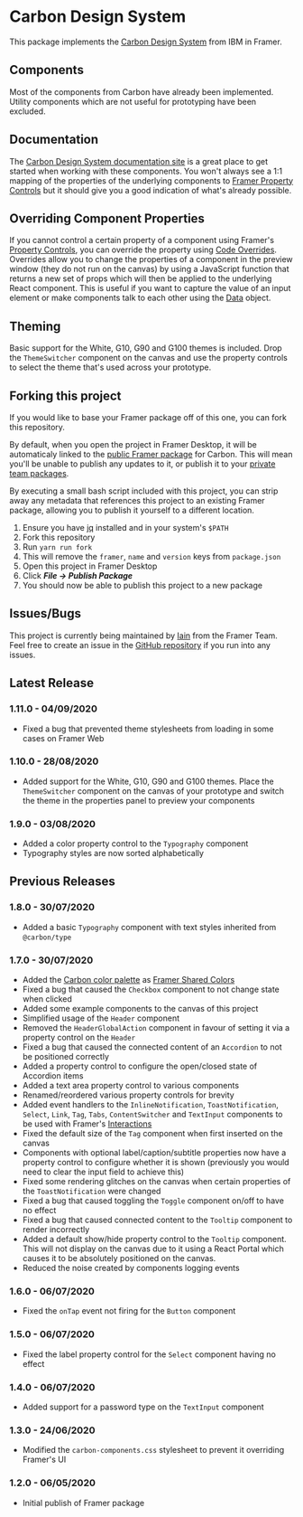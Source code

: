 # Carbon Design System

This package implements the [Carbon Design System](https://www.carbondesignsystem.com/) from IBM in Framer.

## Components

Most of the components from Carbon have already been implemented. Utility components which are not useful for prototyping have been excluded.

## Documentation

The [Carbon Design System documentation site](https://www.carbondesignsystem.com/components/overview) is a great place to get started when working with these components. You won't always see a 1:1 mapping of the properties of the underlying components to [Framer Property Controls](https://www.framer.com/support/using-framer/property-control-code-component/) but it should give you a good indication of what's already possible.

## Overriding Component Properties

If you cannot control a certain property of a component using Framer's [Property Controls](https://www.framer.com/api/property-controls/), you can override the property using [Code Overrides](https://www.framer.com/support/using-framer/code-overrides/). Overrides allow you to change the properties of a component in the preview window (they do not run on the canvas) by using a JavaScript function that returns a new set of props which will then be applied to the underlying React component. This is useful if you want to capture the value of an input element or make components talk to each other using the [Data](https://www.framer.com/api/data/) object.

## Theming

Basic support for the White, G10, G90 and G100 themes is included. Drop the `ThemeSwitcher` component on the canvas and use the property controls to select the theme that's used across your prototype.

## Forking this project

If you would like to base your Framer package off of this one, you can fork this repository.

By default, when you open the project in Framer Desktop, it will be automaticaly linked to the [public Framer package](https://packages.framer.com/package/iain/carbon-design-system) for Carbon. This will mean you'll be unable to publish any updates to it, or publish it to your [private team packages](https://www.framer.com/support/using-framer/packages/).

By executing a small bash script included with this project, you can strip away any metadata that references this project to an existing Framer package, allowing you to publish it yourself to a different location.

1. Ensure you have [jq](https://stedolan.github.io/jq/) installed and in your system's `$PATH`
2. Fork this repository
3. Run `yarn run fork`
4. This will remove the `framer`, `name` and `version` keys from `package.json`
5. Open this project in Framer Desktop
6. Click **_File -> Publish Package_**
7. You should now be able to publish this project to a new package

## Issues/Bugs

This project is currently being maintained by [Iain](https://github.com/iKettles) from the Framer Team. Feel free to create an issue in the [GitHub repository](https://github.com/iKettles/carbon-design-system.framerfx) if you run into any issues.

## Latest Release

### **1.11.0 - 04/09/2020**

- Fixed a bug that prevented theme stylesheets from loading in some cases on Framer Web

### **1.10.0 - 28/08/2020**

- Added support for the White, G10, G90 and G100 themes. Place the `ThemeSwitcher` component on the canvas of your prototype and switch the theme in the properties panel to preview your components

### **1.9.0 - 03/08/2020**

- Added a color property control to the `Typography` component
- Typography styles are now sorted alphabetically

## Previous Releases

### **1.8.0 - 30/07/2020**

- Added a basic `Typography` component with text styles inherited from `@carbon/type`

### **1.7.0 - 30/07/2020**

- Added the [Carbon color palette](https://www.carbondesignsystem.com/guidelines/color/overview/) as [Framer Shared Colors](https://www.framer.com/support/using-framer/shared-colors/)
- Fixed a bug that caused the `Checkbox` component to not change state when clicked
- Added some example components to the canvas of this project
- Simplified usage of the `Header` component
- Removed the `HeaderGlobalAction` component in favour of setting it via a property control on the `Header`
- Fixed a bug that caused the connected content of an `Accordion` to not be positioned correctly
- Added a property control to configure the open/closed state of Accordion items
- Added a text area property control to various components
- Renamed/reordered various property controls for brevity
- Added event handlers to the `InlineNotification`, `ToastNotification`, `Select`, `Link`, `Tag`, `Tabs`, `ContentSwitcher` and `TextInput` components to be used with Framer's [Interactions](https://www.framer.com/support/using-framer/interactions/)
- Fixed the default size of the `Tag` component when first inserted on the canvas
- Components with optional label/caption/subtitle properties now have a property control to configure whether it is shown (previously you would need to clear the input field to achieve this)
- Fixed some rendering glitches on the canvas when certain properties of the `ToastNotification` were changed
- Fixed a bug that caused toggling the `Toggle` component on/off to have no effect
- Fixed a bug that caused connected content to the `Tooltip` component to render incorrectly
- Added a default show/hide property control to the `Tooltip` component. This will not display on the canvas due to it using a React Portal which causes it to be absolutely positioned on the canvas.
- Reduced the noise created by components logging events

### **1.6.0 - 06/07/2020**

- Fixed the `onTap` event not firing for the `Button` component

### **1.5.0 - 06/07/2020**

- Fixed the label property control for the `Select` component having no effect

### **1.4.0 - 06/07/2020**

- Added support for a password type on the `TextInput` component

### **1.3.0 - 24/06/2020**

- Modified the `carbon-components.css` stylesheet to prevent it overriding Framer's UI

### **1.2.0 - 06/05/2020**

- Initial publish of Framer package

